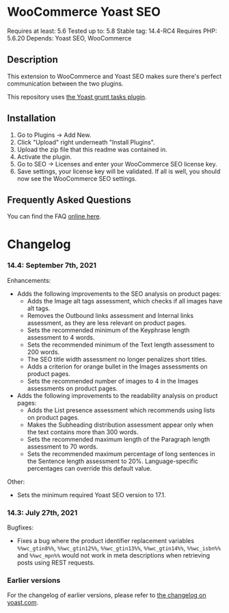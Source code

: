 WooCommerce Yoast SEO
=====================
Requires at least: 5.6
Tested up to: 5.8
Stable tag: 14.4-RC4
Requires PHP: 5.6.20
Depends: Yoast SEO, WooCommerce

Description
-----------

This extension to WooCommerce and Yoast SEO makes sure there's perfect communication between the two plugins.

This repository uses [the Yoast grunt tasks plugin](https://github.com/Yoast/plugin-grunt-tasks).

Installation
------------

1. Go to Plugins -> Add New.
2. Click "Upload" right underneath "Install Plugins".
3. Upload the zip file that this readme was contained in.
4. Activate the plugin.
5. Go to SEO -> Licenses and enter your WooCommerce SEO license key.
6. Save settings, your license key will be validated. If all is well, you should now see the WooCommerce SEO settings.

Frequently Asked Questions
--------------------------

You can find the FAQ [online here](https://kb.yoast.com/kb/category/woocommerce-seo/).

Changelog
=========

### 14.4: September 7th, 2021
Enhancements:
* Adds the following improvements to the SEO analysis on product pages:
  * Adds the Image alt tags assessment, which checks if all images have alt tags. 
  * Removes the Outbound links assessment and Internal links assessment, as they are less relevant on product pages.
  * Sets the recommended minimum of the Keyphrase length assessment to 4 words.
  * Sets the recommended minimum of the Text length assessment to 200 words.
  * The SEO title width assessment no longer penalizes short titles.
  * Adds a criterion for orange bullet in the Images assessments on product pages.
  * Sets the recommended number of images to 4 in the Images assessments on product pages.
* Adds the following improvements to the readability analysis on product pages:
  * Adds the List presence assessment which recommends using lists on product pages.
  * Makes the Subheading distribution assessment appear only when the text contains more than 300 words.
  * Sets the recommended maximum length of the Paragraph length assessment to 70 words.
  * Sets the recommended maximum percentage of long sentences in the Sentence length assessment to 20%. Language-specific percentages can override this default value.

Other:
* Sets the minimum required Yoast SEO version to 17.1.

### 14.3: July 27th, 2021
Bugfixes:
* Fixes a bug where the product identifier replacement variables `%%wc_gtin8%%`, `%%wc_gtin12%%`, `%%wc_gtin13%%`, `%%wc_gtin14%%`, `%%wc_isbn%%` and `%%wc_mpn%%` would not work in meta descriptions when retrieving posts using REST requests.

### Earlier versions
For the changelog of earlier versions, please refer to [the changelog on yoast.com](https://yoa.st/woo-seo-changelog).
